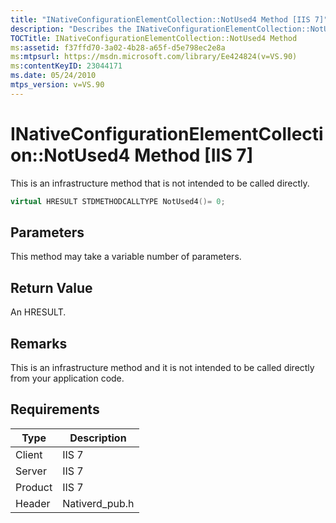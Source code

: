 ```yaml
---
title: "INativeConfigurationElementCollection::NotUsed4 Method [IIS 7]"
description: "Describes the INativeConfigurationElementCollection::NotUsed4 method and details its parameters, return value, remarks, and requirements."
TOCTitle: INativeConfigurationElementCollection::NotUsed4 Method
ms:assetid: f37ffd70-3a02-4b28-a65f-d5e798ec2e8a
ms:mtpsurl: https://msdn.microsoft.com/library/Ee424824(v=VS.90)
ms:contentKeyID: 23044171
ms.date: 05/24/2010
mtps_version: v=VS.90
---
```


# INativeConfigurationElementCollection::NotUsed4 Method \[IIS 7\]

This is an infrastructure method that is not intended to be called directly.

```cpp
virtual HRESULT STDMETHODCALLTYPE NotUsed4()= 0;
```

## Parameters

This method may take a variable number of parameters.

## Return Value

An HRESULT.

## Remarks

This is an infrastructure method and it is not intended to be called directly from your application code.

## Requirements

| Type | Description |
| --- | --- |
| Client | IIS 7 |
| Server | IIS 7 |
| Product | IIS 7 |
| Header | Nativerd_pub.h |
